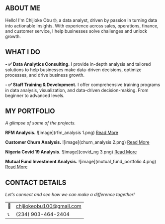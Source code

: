 <!--Section 1: Introduce your self-->
## ABOUT ME

Hello! I'm Chijioke Obu 🤓, a data analyst, driven by passion in turning data into actionable insights. With experience across sales, operations, finance, and customer service, I help businesses solve challenges and unlock growth.


<!--Mention your top/relevant skills here - core and soft skills-->
## WHAT I DO

**- ✅ Data Analytics Consulting.**
I provide in-depth analysis and tailored solutions to help businesses make data-driven decisions, optimize processes, and drive business growth. 

**- ✅ Staff Training & Development.**
I offer comprehensive training programs in data analysis, visualization, and data-driven decision-making. From beginner to advanced levels. 


<!--Section 2: List 3-4 key projects-->
## MY PORTFOLIO 


*A glimpse of some of the projects.*

**RFM Analysis.**
![image](rfm_analysis 1.png)
[Read More](https://github.com/cobu900/cobu-my-repo/blob/main/rfm_analysis.xlsx)


**Customer Churn Analysis.**
![image](churn_analysis 2.png)
[Read More](https://github.com/cobu900/cobu-my-repo/blob/main/churn%20analysis.xlsx)


**Nigeria Covid 19 Analysis.**
![image](covid_ng 3.png)
[Read More](https://github.com/cobu900/cobu-my-repo/blob/main/covid_ngr.xlsx)


**Mutual Fund Investment Analysis.**
![image](mutual_fund_portfolio 4.png)
[Read More](https://github.com/cobu900/cobu-my-repo/blob/main/Mutual%20Fund%20Investment%20Portfolio.ipynb)


## CONTACT DETAILS

*Let’s connect and see how we can make a difference together!*
<table>
  <tbody>
    <tr>
      <td>📧</td>
      <td><a href="mailto:chijiokeobu100@gmail.com">chijiokeobu100@gmail.com</a></td>
    </tr>
    <tr>
      <td>📞</td>
      <td>(234) 903-464-2404</td>
    </tr>
  </tbody>
</table>


